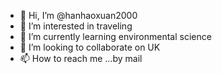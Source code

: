 - 👋 Hi, I’m @hanhaoxuan2000
- 👀 I’m interested in traveling
- 🌱 I’m currently learning environmental science
- 💞️ I’m looking to collaborate on UK
- 📫 How to reach me ...by mail

<!---
hanhaoxuan2000/hanhaoxuan2000 is a ✨ special ✨ repository because its `README.md` (this file) appears on your GitHub profile.
You can click the Preview link to take a look at your changes.
--->
